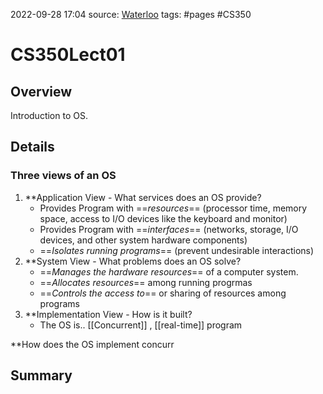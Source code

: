 
2022-09-28 17:04
source: [Waterloo]()
tags: #pages #CS350


# CS350Lect01


## Overview
Introduction to OS.



## Details

### Three views of an OS
1. **Application View - What services does an OS provide?
	- Provides Program with ==*resources*== (processor time, memory space, access to I/O devices like the keyboard and monitor)
	- Provides Program with ==*interfaces*== (networks, storage, I/O devices, and other system hardware components)
	- ==*Isolates running programs*== (prevent undesirable interactions)
2. **System View - What problems does an OS solve?
	- ==*Manages the hardware resources*== of a computer system.
	- ==*Allocates resources*== among running progrmas
	- ==*Controls the access to*== or sharing of resources among programs
3. **Implementation View - How is it built?
	- The OS is.. [[Concurrent]] , [[real-time]] program

**How does the OS implement concurr

## Summary
